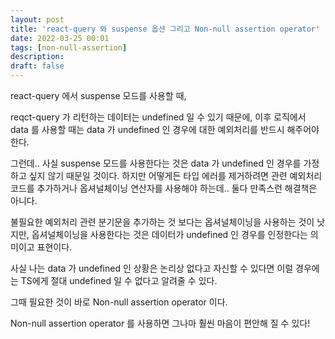 ```yaml
---
layout: post
title: 'react-query 와 suspense 옵션 그리고 Non-null assertion operator'
date: 2022-03-25 00:01
tags: [non-null-assertion]
description: 
draft: false
---
```


react-query 에서 suspense 모드를 사용할 때,

reqct-query 가 리턴하는 데이터는 undefined 일 수 있기 때문에, 이후 로직에서 data 를 사용할 때는 data 가 undefined 인 경우에 대한 예외처리를 반드시 해주어야 한다.

그런데.. 사실 suspense 모드를 사용한다는 것은 data 가 undefined 인 경우를 가정하고 싶지 않기 때문일 것이다. 하지만 어떻게든 타입 에러를 제거하려면 관련 예외처리 코드를 추가하거나 옵셔널체이닝 연산자를 사용해야 하는데.. 둘다 만족스런 해결책은 아니다.

불필요한 예외처리 관련 분기문을 추가하는 것 보다는 옵셔널체이닝을 사용하는 것이 낫지만, 옵셔널체이닝을 사용한다는 것은 데이터가 undefined 인 경우를 인정한다는 의미이고 표현이다.

사실 나는 data 가 undefined 인 상황은 논리상 없다고 자신할 수 있다면 이럴 경우에는 TS에게 절대 undefined 일 수 없다고 알려줄 수 있다.

그때 필요한 것이 바로 Non-null assertion operator 이다.

Non-null assertion operator 를 사용하면 그나마 훨씬 마음이 편안해 질 수 있다!


